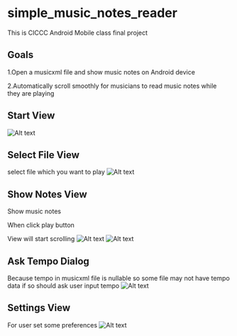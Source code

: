 # simple_music_notes_reader
This is CICCC Android Mobile class final project

## Goals

1.Open a musicxml file and show music notes on Android device

2.Automatically scroll smoothly for musicians to read music notes while  they are  playing



## Start View
![Alt text](Demo%20Image/Screenshot_20200130-230101.png?raw=true "CLI ")



## Select File View

select file which you want to play
![Alt text](Demo%20Image/Screenshot_20200130-230110.png?raw=true "CLI ")



## Show Notes View

Show music notes

When click play button

View will start scrolling
![Alt text](Demo%20Image/Screenshot_20200130-230120.png?raw=true "CLI ")
![Alt text](Demo%20Image/Screenshot_20200130-230337.png?raw=true "CLI ")



## Ask Tempo Dialog

Because tempo in musicxml file is nullable so some file may not have tempo data if so should ask user input tempo
![Alt text](Demo%20Image/Screenshot_20200130-230215.png?raw=true "CLI ")



## Settings View

For user set some preferences
![Alt text](Demo%20Image/Screenshot_20200130-230134.png?raw=true "CLI ")
